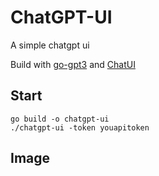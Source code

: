# ChatGPT-UI

A simple chatgpt ui

Build with [go-gpt3](github.com/sashabaranov/go-gpt3) and [ChatUI](https://chatui.io/)

## Start

```shell
go build -o chatgpt-ui
./chatgpt-ui -token youapitoken
```

## Image

